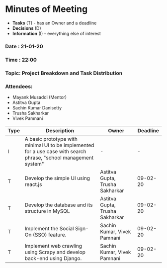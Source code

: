 # Minutes of Meeting
* **Tasks** (T) - has an Owner and a deadline
* **Decisions** (D)
* **Information** (I) - everything else of interest

### Date : 21-01-20
### Time : 22:00
### Topic: Project Breakdown and Task Distribution
### Attendees: 
* Mayank Musaddi (Mentor)
* Astitva Gupta
* Sachin Kumar Danisetty
* Trusha Sakharkar
* Vivek Pamnani

Type | Description | Owner | Deadline
---- | ----------- | ----- | --------
I | A basic prototype with minimal UI to be implemented for a use case with search phrase, "school management system" | - | -
T | Develop the simple UI using react.js |  Astitva Gupta, Trusha Sakharkar | 09-02-20 
T | Develop the database and its structure in MySQL |  Astitva Gupta, Trusha Sakharkar | 09-02-20 
T | Implement the Social Sign-On (SSO) feature. | Sachin Kumar, Vivek Pamnani | 09-02-20
T | Implement web crawling using Scrapy and develop back-end using Django. | Sachin Kumar, Vivek Pamnani | 09-02-20

